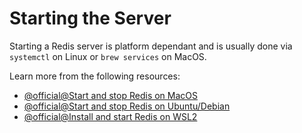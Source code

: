 # Starting the Server

Starting a Redis server is platform dependant and is usually done via `systemctl` on Linux or `brew services` on MacOS.

Learn more from the following resources:

- [@official@Start and stop Redis on MacOS](https://redis.io/docs/latest/operate/oss_and_stack/install/install-redis/install-redis-on-mac-os/#starting-and-stopping-redis-in-the-foreground)
- [@official@Start and stop Redis on Ubuntu/Debian](https://redis.io/docs/latest/operate/oss_and_stack/install/install-redis/install-redis-on-linux/#starting-and-stopping-redis-in-the-background)
- [@official@Install and start Redis on WSL2](https://redis.io/docs/latest/operate/oss_and_stack/install/install-redis/install-redis-on-windows/#install-redis)